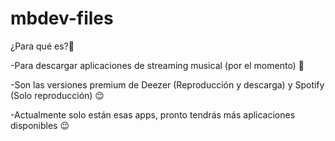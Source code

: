 # mbdev-files

¿Para qué es?🤔

-Para descargar aplicaciones de streaming musical (por el momento) 👀

-Son las versiones premium de Deezer (Reproducción y descarga) y Spotify (Solo reproducción) 😌

-Actualmente solo están esas apps, pronto tendrás más aplicaciones disponibles 😉